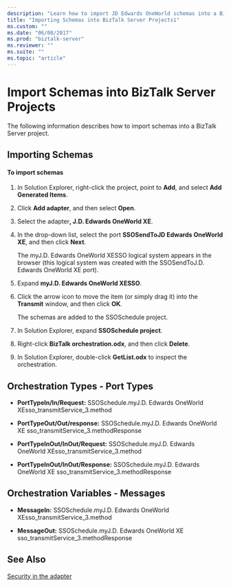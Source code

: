 ```yaml
---
description: "Learn how to import JD Edwards OneWorld schemas into a BizTalk Server project."
title: "Importing Schemas into BizTalk Server Projects1"
ms.custom: ""
ms.date: "06/08/2017"
ms.prod: "biztalk-server"
ms.reviewer: ""
ms.suite: ""
ms.topic: "article"
---
```

# Import Schemas into BizTalk Server Projects

The following information describes how to import schemas into a BizTalk Server project.  
  
## Importing Schemas  
  
#### To import schemas  
  
1. In Solution Explorer, right-click the project, point to **Add**, and select **Add Generated Items**.  
  
2. Click **Add adapter**, and then select **Open**.  
  
3. Select the adapter<strong>, J.D. Edwards OneWorld XE</strong>.  
  
4. In the drop-down list, select the port **SSOSendToJD Edwards OneWorld XE**, and then click **Next**.  
  
    The myJ.D. Edwards OneWorld XESSO logical system appears in the browser (this logical system was created with the SSOSendToJ.D. Edwards OneWorld XE port).  
  
5. Expand **myJ.D. Edwards OneWorld XESSO**.  
  
6. Click the arrow icon to move the item (or simply drag it) into the **Transmit** window, and then click **OK**.  
  
    The schemas are added to the SSOSchedule project.  
  
7. In Solution Explorer, expand **SSOSchedule project**.  
  
8. Right-click **BizTalk orchestration.odx**, and then click **Delete**.  
  
9. In Solution Explorer, double-click **GetList.odx** to inspect the orchestration.  
  
## Orchestration Types - Port Types  
  
- **PortTypeIn/In/Request:** SSOSchedule.myJ.D. Edwards OneWorld XEsso_transmitService_3.method  
  
- **PortTypeOut/Out/response:** SSOSchedule.myJ.D. Edwards OneWorld XE sso_transmitService_3.methodResponse  
  
- **PortTypeInOut/InOut/Request:** SSOSchedule.myJ.D. Edwards OneWorld XEsso_transmitService_3.method  
  
- **PortTypeInOut/InOut/Response:** SSOSchedule.myJ.D. Edwards OneWorld XE sso_transmitService_3.methodResponse  
  
## Orchestration Variables - Messages  
  
- **MessageIn:** SSOSchedule.myJ.D. Edwards OneWorld XEsso_transmitService_3.method  
  
- **MessageOut:** SSOSchedule.myJ.D. Edwards OneWorld XE sso_transmitService_3.methodResponse  
  
## See Also  
 [Security in the adapter](../core/security-in-biztalk-adapter-for-jd-edwards-oneworld.md)
